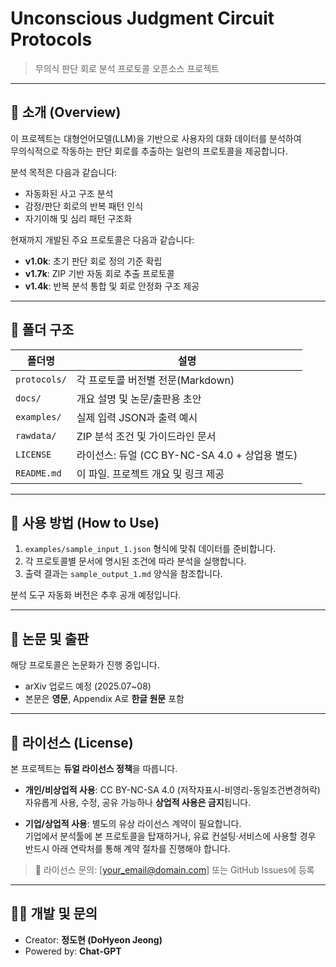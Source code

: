 # Unconscious Judgment Circuit Protocols  
> 무의식 판단 회로 분석 프로토콜 오픈소스 프로젝트

---

## 📌 소개 (Overview)

이 프로젝트는 대형언어모델(LLM)을 기반으로 사용자의 대화 데이터를 분석하여  
무의식적으로 작동하는 판단 회로를 추출하는 일련의 프로토콜을 제공합니다.  

분석 목적은 다음과 같습니다:
- 자동화된 사고 구조 분석
- 감정/판단 회로의 반복 패턴 인식
- 자기이해 및 심리 패턴 구조화

현재까지 개발된 주요 프로토콜은 다음과 같습니다:
- **v1.0k**: 초기 판단 회로 정의 기준 확립  
- **v1.7k**: ZIP 기반 자동 회로 추출 프로토콜  
- **v1.4k**: 반복 분석 통합 및 회로 안정화 구조 제공

---

## 📂 폴더 구조

| 폴더명 | 설명 |
|--------|------|
| `protocols/` | 각 프로토콜 버전별 전문(Markdown) |
| `docs/` | 개요 설명 및 논문/출판용 초안 |
| `examples/` | 실제 입력 JSON과 출력 예시 |
| `rawdata/` | ZIP 분석 조건 및 가이드라인 문서 |
| `LICENSE` | 라이선스: 듀얼 (CC BY-NC-SA 4.0 + 상업용 별도) |
| `README.md` | 이 파일. 프로젝트 개요 및 링크 제공 |

---

## 🔧 사용 방법 (How to Use)

1. `examples/sample_input_1.json` 형식에 맞춰 데이터를 준비합니다.  
2. 각 프로토콜별 문서에 명시된 조건에 따라 분석을 실행합니다.  
3. 출력 결과는 `sample_output_1.md` 양식을 참조합니다.

분석 도구 자동화 버전은 추후 공개 예정입니다.

---

## 📄 논문 및 출판

해당 프로토콜은 논문화가 진행 중입니다.  
- arXiv 업로드 예정 (2025.07~08)  
- 본문은 **영문**, Appendix A로 **한글 원문** 포함

---

## 🧪 라이선스 (License)

본 프로젝트는 **듀얼 라이선스 정책**을 따릅니다.

- **개인/비상업적 사용**: CC BY-NC-SA 4.0 (저작자표시-비영리-동일조건변경허락)  
  자유롭게 사용, 수정, 공유 가능하나 **상업적 사용은 금지**됩니다.

- **기업/상업적 사용**: 별도의 유상 라이선스 계약이 필요합니다.  
  기업에서 분석툴에 본 프로토콜을 탑재하거나, 유료 컨설팅·서비스에 사용할 경우  
  반드시 아래 연락처를 통해 계약 절차를 진행해야 합니다.

> 📩 라이선스 문의: [your_email@domain.com] 또는 GitHub Issues에 등록

---

## 🙋‍♂️ 개발 및 문의

- Creator: **정도현 (DoHyeon Jeong)**  
- Powered by: **Chat-GPT**  
